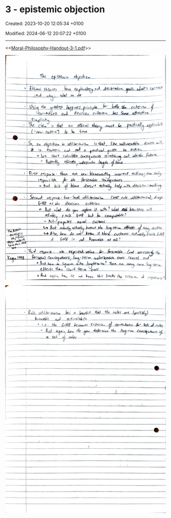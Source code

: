 # 3 - epistemic objection

Created: 2023-10-20 12:05:34 +0100

Modified: 2024-06-12 20:07:22 +0100

---

<<[Moral-Philosophy-Handout-3-1.pdf](../../media/Moral-Philosophy-Handout-3-1.pdf)>>



![](../../media/Year-1-Moral-3---epistemic-objection-image1.jpeg)



![](../../media/Year-1-Moral-3---epistemic-objection-image2.jpeg)




